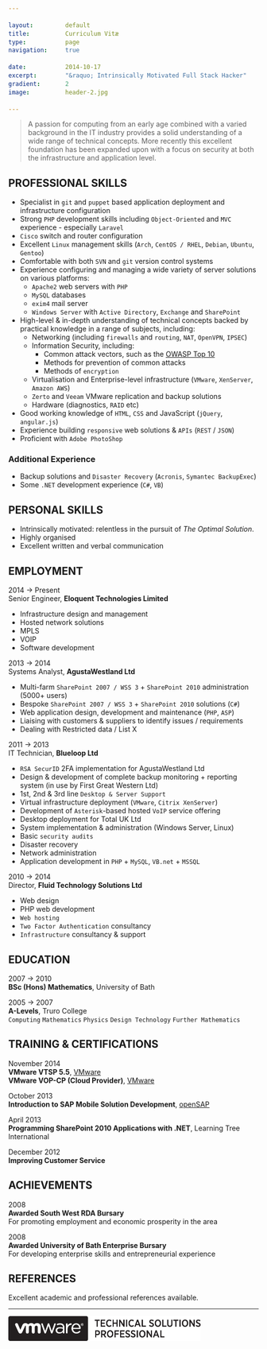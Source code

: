 ```yaml
---

layout:			default
title:  		Curriculum Vitæ
type:			page
navigation: 	true

date:   		2014-10-17
excerpt: 		"&raquo; Intrinsically Motivated Full Stack Hacker"
gradient: 		2
image: 			header-2.jpg

---
```


> A passion for computing from an early age combined with a varied background in the IT industry provides a solid understanding of a wide range of technical concepts. More recently this excellent foundation has been expanded upon with a focus on security at both the infrastructure and application level.

## PROFESSIONAL SKILLS

* Specialist in `git` and `puppet` based application deployment and infrastructure configuration
* Strong `PHP` development skills including `Object-Oriented` and `MVC` experience - especially `Laravel`
* `Cisco` switch and router configuration
* Excellent `Linux` management skills (`Arch`, `CentOS / RHEL`, `Debian`, `Ubuntu`, `Gentoo`)
* Comfortable with both `SVN` and `git` version control systems
* Experience configuring and managing a wide variety of server solutions on various platforms:
    * `Apache2` web servers with `PHP`
    * `MySQL` databases
    * `exim4` mail server
    * `Windows Server` with `Active Directory`, `Exchange` and `SharePoint`
* High-level &amp; in-depth understanding of technical concepts backed by practical knowledge in a range of subjects, including:
    * Networking (including `firewalls` and `routing`, `NAT`, `OpenVPN`, `IPSEC`)
    * Information Security, including:
        * Common attack vectors, such as the [OWASP Top 10][1]
        * Methods for prevention of common attacks
        * Methods of `encryption`
    * Virtualisation and Enterprise-level infrastructure (`VMware`, `XenServer`, `Amazon AWS`)
    * `Zerto` and `Veeam` VMware replication and backup solutions
    * Hardware (diagnostics, `RAID` etc)
* Good working knowledge of `HTML`, `CSS` and JavaScript (`jQuery`, `angular.js`)
* Experience building `responsive` web solutions &amp; `APIs` (`REST` / `JSON`)
* Proficient with `Adobe PhotoShop`

### Additional Experience
* Backup solutions and `Disaster Recovery` (`Acronis`, `Symantec BackupExec`)
* Some `.NET` development experience (`C#`, `VB`)

## PERSONAL SKILLS

* Intrinsically motivated: relentless in the pursuit of _The Optimal Solution_.
* Highly organised
* Excellent written and verbal communication

## EMPLOYMENT

2014 &rarr; Present  
Senior Engineer, __Eloquent Technologies Limited__

* Infrastructure design and management
* Hosted network solutions
* MPLS
* VOIP
* Software development

2013 &rarr; 2014  
Systems Analyst, __AgustaWestland Ltd__

* Multi-farm `SharePoint 2007 / WSS 3` + `SharePoint 2010` administration (5000+ users)
* Bespoke `SharePoint 2007 / WSS 3` + `SharePoint 2010` solutions (`C#`)
* Web application design, development and maintenance (`PHP`, `ASP`)
* Liaising with customers &amp; suppliers to identify issues / requirements
* Dealing with Restricted data / List X

2011 &rarr; 2013  
IT Technician, __Blueloop Ltd__

* `RSA SecurID` 2FA implementation for AgustaWestland Ltd
* Design & development of complete backup monitoring + reporting system (in use by First Great Western Ltd)
* 1st, 2nd & 3rd line `Desktop & Server Support`
* Virtual infrastructure deployment (`VMware`, `Citrix XenServer`)
* Development of `Asterisk`-based hosted `VoIP` service offering
* Desktop deployment for Total UK Ltd
* System implementation &amp; administration (Windows Server, Linux)
* Basic `security audits`
* Disaster recovery
* Network administration
* Application development in `PHP` + `MySQL`, `VB.net` + `MSSQL`

2010 &rarr; 2014  
Director, __Fluid Technology Solutions Ltd__

* Web design
* PHP web development
* `Web hosting`
* `Two Factor Authentication` consultancy
* `Infrastructure` consultancy &amp; support

## EDUCATION

2007 &rarr; 2010  
__BSc (Hons) Mathematics__, University of Bath  

2005 &rarr; 2007  
__A-Levels__, Truro College  
`Computing` `Mathematics` `Physics` `Design Technology` `Further Mathematics`

## TRAINING &amp; CERTIFICATIONS

November 2014  
__VMware VTSP 5.5__, [VMware][4]  
__VMware VOP-CP (Cloud Provider)__, [VMware][3]

October 2013  
__Introduction to SAP Mobile Solution Development__, [openSAP][2]

April 2013  
__Programming SharePoint 2010 Applications with .NET__, Learning Tree International

December 2012  
__Improving Customer Service__

## ACHIEVEMENTS

2008  
__Awarded South West RDA Bursary__  
For promoting employment and economic prosperity in the area

2008  
__Awarded University of Bath Enterprise Bursary__  
For developing enterprise skills and entrepreneurial experience

## REFERENCES

Excellent academic and professional references available.

---

<img width="387" height="50" src="/images/vtsp.png" alt="VMware VTSP" />

[1]: https://www.owasp.org/index.php/Top_10_2013-Top_10
[2]: https://drive.google.com/file/d/0Bx1j3gs_sz6bem9zV09JSi1vc1BXQ2tSNDVxckxYT1JWdnVV/edit?usp=sharing
[3]: https://drive.google.com/open?id=0Bx1j3gs_sz6bYTBuSlBEUWpZYzg&authuser=0
[4]: https://drive.google.com/open?id=0Bx1j3gs_sz6bZlJ2OWZuMlB1ZW8&authuser=0